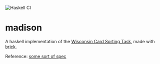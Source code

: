 ![Haskell CI](https://github.com/tonyxty/madison/actions/workflows/haskell.yml/badge.svg)

# madison
A haskell implementation of the [Wisconsin Card Sorting Task](https://en.wikipedia.org/wiki/Wisconsin_Card_Sorting_Test), made with [brick](https://github.com/jtdaugherty/brick/).

Reference: [some sort of spec](https://link.springer.com/article/10.3758/s13428-021-01551-3)
